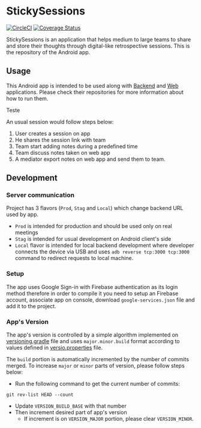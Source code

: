 # StickySessions

[![CircleCI](https://circleci.com/gh/DiscordTime/sticky-sessions-android.svg?style=svg)](https://circleci.com/gh/DiscordTime/sticky-sessions-android)
[![Coverage Status](https://coveralls.io/repos/github/DiscordTime/sticky-sessions-android/badge.svg)](https://coveralls.io/github/DiscordTime/sticky-sessions-android)

StickySessions is an application that helps medium to large teams to share and store their thoughts through digital-like retrospective sessions. This is the repository of the Android app.

## Usage

This Android app is intended to be used along with [Backend][server] and [Web][web] applications. Please check their repositories for more information about how to run them.

Teste

An usual session would follow steps below:
1. User creates a session on app
2. He shares the session link with team
3. Team start adding notes during a predefined time
4. Team discuss notes taken on web app
5. A mediator export notes on web app and send them to team.

## Development

### Server communication

Project has 3 flavors (`Prod`, `Stag` and `Local`) which change backend URL used by app.
- `Prod` is intended for production and should be used only on real meetings
- `Stag` is intended for usual development on Android client's side
- `Local` flavor is intended for local backend development where developer
  connects the device via USB and uses `adb reverse tcp:3000 tcp:3000` command to redirect
  requests to local machine.

### Setup

The app uses Google Sign-in with Firebase authentication as its login method therefore in order to compile it you need to setup an Firebase account, associate app on console, download `google-services.json` file and add it to the project.

[server]: https://github.com/DiscordTime/sticky-sessions-server/tree/dev
[web]:https://github.com/DiscordTime/sticky-sessions-web/tree/dev

### App's Version

The app's version is controlled by a simple algorithm implemented on
[versioning.gradle](app/versioning.gradle) file and uses
`major.minor.build` format according to values defined in
[versio.properties](app/version.properties) file.

The `build` portion is automatically incremented by the number of
commits merged. To increase `major` or `minor` parts of version,
please follow steps below:
- Run the following command to get the current number of commits:
```
git rev-list HEAD --count
```
- Update `VERSION_BUILD_BASE` with that number
- Then increment desired part of app's version
  - If increment is on `VERSION_MAJOR` portion, please clear `VERSION_MINOR`.
